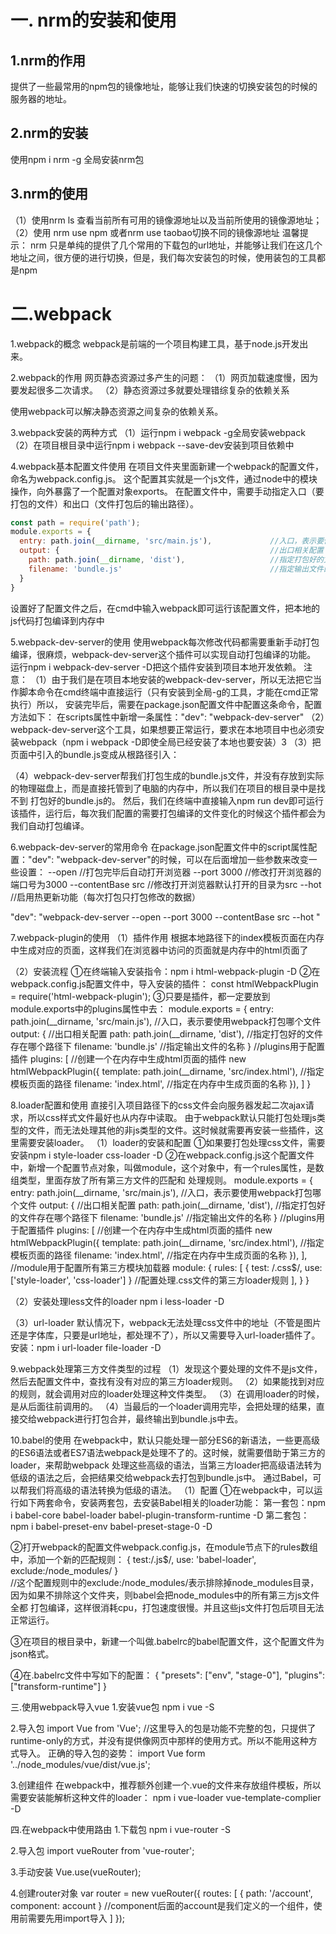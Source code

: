 # 一. nrm的安装和使用
## 1.nrm的作用
提供了一些最常用的npm包的镜像地址，能够让我们快速的切换安装包的时候的服务器的地址。

## 2.nrm的安装
使用npm i nrm -g 全局安装nrm包

## 3.nrm的使用
（1）使用nrm ls 查看当前所有可用的镜像源地址以及当前所使用的镜像源地址；
（2）使用 nrm use npm 或者nrm use taobao切换不同的镜像源地址
温馨提示：
nrm 只是单纯的提供了几个常用的下载包的url地址，并能够让我们在这几个地址之间，很方便的进行切换，但是，我们每次安装包的时候，使用装包的工具都是npm


# 二.webpack
1.webpack的概念
webpack是前端的一个项目构建工具，基于node.js开发出来。

2.webpack的作用
网页静态资源过多产生的问题：
（1）网页加载速度慢，因为要发起很多二次请求。
（2）静态资源过多就要处理错综复杂的依赖关系

使用webpack可以解决静态资源之间复杂的依赖关系。

3.webpack安装的两种方式
（1）运行npm i webpack -g全局安装webpack
（2）在项目根目录中运行npm i webpack --save-dev安装到项目依赖中

4.webpack基本配置文件使用
在项目文件夹里面新建一个webpack的配置文件，命名为webpack.config.js。
这个配置其实就是一个js文件，通过node中的模块操作，向外暴露了一个配置对象exports。
在配置文件中，需要手动指定入口（要打包的文件）和出口（文件打包后的输出路径）。
```javascript
const path = require('path');
module.exports = {
  entry: path.join(__dirname, 'src/main.js'),             //入口，表示要使用webpack打包哪个文件
  output: {                                               //出口相关配置
    path: path.join(__dirname, 'dist'),                   //指定打包好的文件存在哪个路径下
    filename: 'bundle.js'                                 //指定输出文件的名称
  }
}
```
设置好了配置文件之后，在cmd中输入webpack即可运行该配置文件，把本地的js代码打包编译到内存中

5.webpack-dev-server的使用
使用webpack每次修改代码都需要重新手动打包编译，很麻烦，webpack-dev-server这个插件可以实现自动打包编译的功能。
运行npm i webpack-dev-server -D把这个插件安装到项目本地开发依赖。
注意：
（1）由于我们是在项目本地安装的webpack-dev-server，所以无法把它当作脚本命令在cmd终端中直接运行（只有安装到全局-g的工具，才能在cmd正常执行）所以，
安装完毕后，需要在package.json配置文件中配置这条命令，配置方法如下：
在scripts属性中新增一条属性："dev": "webpack-dev-server"
（2）webpack-dev-server这个工具，如果想要正常运行，要求在本地项目中也必须安装webpack（npm i webpack -D即使全局已经安装了本地也要安装）3
（3）把页面中引入的bundle.js变成从根路径引入：
<script src="/bundle.js"></script>
（4）webpack-dev-server帮我们打包生成的bundle.js文件，并没有存放到实际的物理磁盘上，而是直接托管到了电脑的内存中，所以我们在项目的根目录中是找不到
打包好的bundle.js的。
然后，我们在终端中直接输入npm run dev即可运行该插件，运行后，每次我们配置的需要打包编译的文件变化的时候这个插件都会为我们自动打包编译。

6.webpack-dev-server的常用命令
在package.json配置文件中的script属性配置："dev": "webpack-dev-server"的时候，可以在后面增加一些参数来改变一些设置：
--open                //打包完毕后自动打开浏览器
--port 3000           //修改打开浏览器的端口号为3000
--contentBase src     //修改打开浏览器默认打开的目录为src
--hot                 //启用热更新功能（每次打包只打包修改的数据）

"dev": "webpack-dev-server --open --port 3000 --contentBase src --hot "

7.webpack-plugin的使用
 （1）插件作用
 根据本地路径下的index模板页面在内存中生成对应的页面，这样我们在浏览器中访问的页面就是内存中的html页面了
 
 （2）安装流程
 ①在终端输入安装指令：npm i html-webpack-plugin -D
 ②在webpack.config.js配置文件中，导入安装的插件：
 const htmlWebpackPlugin = require('html-webpack-plugin');
 ③只要是插件，都一定要放到module.exports中的plugins属性中去：
 module.exports = {
  entry: path.join(__dirname, 'src/main.js'),             //入口，表示要使用webpack打包哪个文件
  output: {                                               //出口相关配置
    path: path.join(__dirname, 'dist'),                   //指定打包好的文件存在哪个路径下
    filename: 'bundle.js'                                 //指定输出文件的名称
  }
  //plugins用于配置插件
  plugins: [
    //创建一个在内存中生成html页面的插件
    new htmlWebpackPlugin({
      template: path.join(__dirname, 'src/index.html'),    //指定模板页面的路径
      filename: 'index.html',                              //指定在内存中生成页面的名称
    }),
  ]
}
 
8.loader配置和使用
直接引入项目路径下的css文件会向服务器发起二次ajax请求，所以css样式文件最好也从内存中读取。
由于webpack默认只能打包处理js类型的文件，而无法处理其他的非js类型的文件。这时候就需要再安装一些插件，这里需要安装loader。
（1）loader的安装和配置
①如果要打包处理css文件，需要安装npm i style-loader css-loader -D
②在webpack.config.js这个配置文件中，新增一个配置节点对象，叫做module，这个对象中，有一个rules属性，是数组类型，里面存放了所有第三方文件的匹配和
处理规则。
 module.exports = {
  entry: path.join(__dirname, 'src/main.js'),             //入口，表示要使用webpack打包哪个文件
  output: {                                               //出口相关配置
    path: path.join(__dirname, 'dist'),                   //指定打包好的文件存在哪个路径下
    filename: 'bundle.js'                                 //指定输出文件的名称
  }
  //plugins用于配置插件
  plugins: [
    //创建一个在内存中生成html页面的插件
    new htmlWebpackPlugin({
      template: path.join(__dirname, 'src/index.html'),    //指定模板页面的路径
      filename: 'index.html',                              //指定在内存中生成页面的名称
    }),
  ],
  //module用于配置所有第三方模块加载器
  module: {
    rules: [
      { test: /\.css$/, use: ['style-loader', 'css-loader'] }   //配置处理.css文件的第三方loader规则
    ],
  }
}

（2）安装处理less文件的loader
npm i less-loader -D

（3）url-loader 
默认情况下，webpack无法处理css文件中的地址（不管是图片还是字体库，只要是url地址，都处理不了），所以又需要导入url-loader插件了。
安装：npm i url-loader file-loader -D
 

9.webpack处理第三方文件类型的过程
（1）发现这个要处理的文件不是js文件，然后去配置文件中，查找有没有对应的第三方loader规则。
（2）如果能找到对应的规则，就会调用对应的loader处理这种文件类型。
（3）在调用loader的时候，是从后面往前调用的。
（4）当最后的一个loader调用完毕，会把处理的结果，直接交给webpack进行打包合并，最终输出到bundle.js中去。


10.babel的使用
在webpack中，默认只能处理一部分ES6的新语法，一些更高级的ES6语法或者ES7语法webpack是处理不了的。这时候，就需要借助于第三方的loader，来帮助webpack
处理这些高级的语法，当第三方loader把高级语法转为低级的语法之后，会把结果交给webpack去打包到bundle.js中。
通过Babel，可以帮我们将高级的语法转换为低级的语法。
（1）配置
①在webpack中，可以运行如下两套命令，安装两套包，去安装Babel相关的loader功能：
第一套包：npm i babel-core babel-loader babel-plugin-transform-runtime -D
第二套包：npm i babel-preset-env babel-preset-stage-0 -D 

②打开webpack的配置文件webpack.config.js，在module节点下的rules数组中，添加一个新的匹配规则： 
{ test:/\.js$/, use: 'babel-loader', exclude:/node_modules/ }            
//这个配置规则中的exclude:/node_modules/表示排除掉node_modules目录，因为如果不排除这个文件夹，则babel会把node_modules中的所有第三方js文件全都
打包编译，这样很消耗cpu，打包速度很慢。并且这些js文件打包后项目无法正常运行。

③在项目的根目录中，新建一个叫做.babelrc的babel配置文件，这个配置文件为json格式。

④在.babelrc文件中写如下的配置：
{
  "presets": ["env", "stage-0"],
  "plugins": ["transform-runtime"]
}


三.使用webpack导入vue
1.安装vue包
npm i vue -S

2.导入包
import Vue from 'Vue';      //这里导入的包是功能不完整的包，只提供了runtime-only的方式，并没有提供像网页中那样的使用方式。所以不能用这种方式导入。
正确的导入包的姿势：
import Vue form '../node_modules/vue/dist/vue.js';

3.创建组件
在webpack中，推荐额外创建一个.vue的文件来存放组件模板，所以需要安装能解析这种文件的loader：
npm i vue-loader vue-template-complier -D
 
 
 四.在webpack中使用路由
 1.下载包
 npm i vue-router -S
 
 2.导入包
 import vueRouter from 'vue-router';
 
 3.手动安装
 Vue.use(vueRouter);
 
 4.创建router对象
 var router = new vueRouter({
  routes: [
    { path: '/account', component: account }                 //component后面的account是我们定义的一个组件，使用前需要先用import导入
  ]
 });

